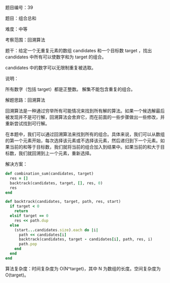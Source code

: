 题目编号：39

题目：组合总和

难度：中等

考察范围：回溯算法

题干：给定一个无重复元素的数组 candidates 和一个目标数 target ，找出 candidates 中所有可以使数字和为 target 的组合。

candidates 中的数字可以无限制重复被选取。

说明：

所有数字（包括 target）都是正整数。
解集不能包含重复的组合。 

解题思路：回溯算法

回溯算法是一种通过穷举所有可能情况来找到所有解的算法。如果一个候选解最后被发现并不是可行解，回溯算法会舍弃它，而在前面的一些步骤做出一些修改，并重新尝试找到可行解。

在本题中，我们可以通过回溯算法来找到所有的组合。具体来说，我们可以从数组的第一个元素开始，每次选择该元素或不选择该元素，然后递归到下一个元素。如果当前的和等于目标数，我们就将当前的组合加入到结果中。如果当前的和大于目标数，我们就回溯到上一个元素，重新选择。

解决方案：

```ruby
def combination_sum(candidates, target)
  res = []
  backtrack(candidates, target, [], res, 0)
  res
end

def backtrack(candidates, target, path, res, start)
  if target < 0
    return
  elsif target == 0
    res << path.dup
  else
    (start...candidates.size).each do |i|
      path << candidates[i]
      backtrack(candidates, target - candidates[i], path, res, i)
      path.pop
    end
  end
end
```

算法复杂度：时间复杂度为 O(N^target)，其中 N 为数组的长度。空间复杂度为 O(target)。